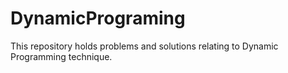 # DynamicPrograming
This repository holds problems and solutions relating to Dynamic Programming technique.
